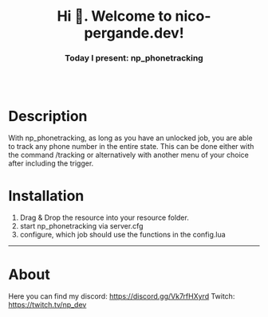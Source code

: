 <h1 align="center">Hi 👋. Welcome to nico-pergande.dev!</h1>
<h3 align="center">Today I present: np_phonetracking</h3>

<br>
<br>

# Description
With np_phonetracking, as long as you have an unlocked job, you are able to track any phone number in the entire state. This can be done either with the command /tracking or alternatively with another menu of your choice after including the trigger.

# Installation
1. Drag & Drop the resource into your resource folder.
2. start np_phonetracking via server.cfg
3. configure, which job should use the functions in the config.lua 

---

# About
Here you can find my discord: https://discord.gg/Vk7rfHXyrd
Twitch: https://twitch.tv/np_dev